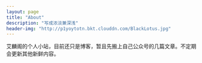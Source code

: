 ```yaml
---
layout: page
title: "About"
description: "写成浓淡兼深浅"
header-img: "http://p1yoytotn.bkt.clouddn.com/BlackLotus.jpg"
---
```


艾麟阁的个人小站，目前还只是博客，暂且先搬上自己公众号的几篇文章。不定期会更新其他新鲜内容。
